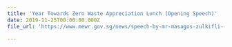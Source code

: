 ```yaml
---
title: 'Year Towards Zero Waste Appreciation Lunch (Opening Speech)'
date: 2019-11-25T00:00:00.000Z
file_url: 'https://www.mewr.gov.sg/news/speech-by-mr-masagos-zulkifli--minister-for-the-environment-and-water-resources--at-the-year-towards-zero-waste-appreciation-lunch--pan-pacific-hotel--on-25-november-2019'

---
```


